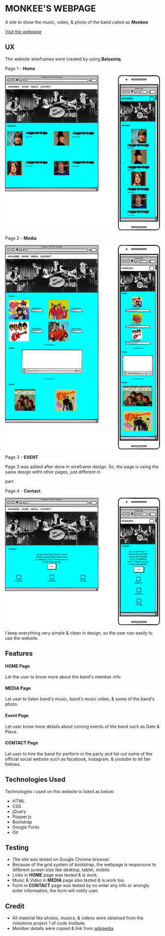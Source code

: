 # MONKEE'S WEBPAGE
A site to show the music, video, & photo of the band called as **Monkee**

[Visit the webpage](https://wiiw337.github.io/monkeesbandweb/)
 

## UX
The website wireframes were created by using **Balsamiq**. 

Page 1 - **Home**
<div align="center">
    <img src="assets/images/BSM-INDEX.png">
</div>
 
Page 2 - **Media**
<div align="center">
    <img src="assets/images/BSM-MEDIA.png">
</div>

Page 3 - **EVENT**

Page 3 was added after done in wireframe design. So, the page is using the same design witht other pages, just different in <section> part.

Page 4 - **Contact**
<div align="center">
    <img src="assets/images/BSM-CONTACT.png">
</div>


I keep everything very simple & clean in design, so the user can easily to use the website.



## Features

#### **HOME** Page
Let the user to know more about the band's member info.

#### **MEDIA** Page
Let user to listen band's music, band's music video, & some of the band's photo.

#### **Event** Page
Let user know more details about coming events of the band such as Date & Place.

#### **CONTACT** Page
Let user to hire the band for perform in the party and list out some of the official social website such as facebook, instagram, & youtube to let fan follows.


## Technologies Used
Technologies i used on this website is listed as below:
- HTML
- CSS
- jQuery
- Popper.js
- Bootstrap
- Google Fonts
- Git
 

## Testing
- The site was tested on Google Chrome browser.
- Because of the grid system of bootstrap, the webpage is responsive to different screen size like desktop, tablet, mobile.
- Links in **HOME** page was tested & is work.
- Music & Video in **MEDIA** page also tested & is work too.
- Form in **CONTACT** page was tested by no enter any info or wrongly enter information, the form will notify user.



## Credit
- All material like photos, musics, & videos were obtained from the milestone project 1 of code institute.
- Member details were copied & link from [wikipedia](https://en.wikipedia.org)

